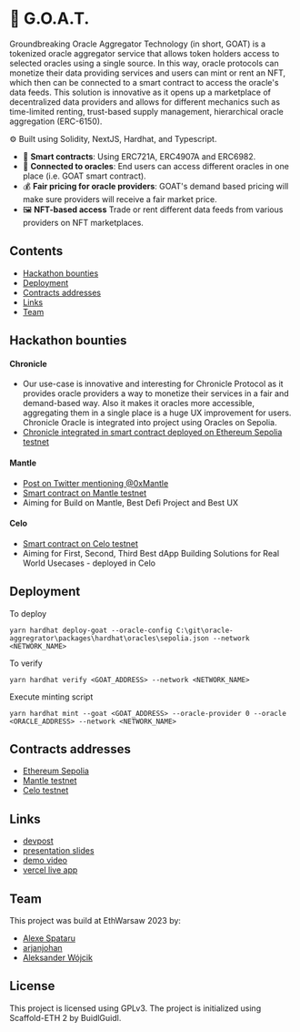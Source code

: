 # 🐐 G.O.A.T.

Groundbreaking Oracle Aggregator Technology (in short, GOAT) is a tokenized oracle aggregator service that allows token holders access to selected oracles using a single source. In this way, oracle protocols can monetize their data providing services and users can mint or rent an NFT, which then can be connected to a smart contract to access the oracle's data feeds. This solution is innovative as it opens up a marketplace of decentralized data providers and allows for different mechanics such as time-limited renting, trust-based supply management, hierarchical oracle aggregation (ERC-6150).

⚙️ Built using Solidity, NextJS, Hardhat, and Typescript.

- 📃 **Smart contracts**: Using ERC721A, ERC4907A and ERC6982.
- 🔮 **Connected to oracles**: End users can access different oracles in one place (i.e. GOAT smart contract).
- 💰 **Fair pricing for oracle providers**: GOAT's demand based pricing will make sure providers will receive a fair market price.
- 🖼️ **NFT-based access** Trade or rent different data feeds from various providers on NFT marketplaces.

## Contents

- [Hackathon bounties](#hackathon-bounties)
- [Deployment](#deployment)
- [Contracts addresses](#contracts-addresses)
- [Links](#links)
- [Team](#team)

## Hackathon bounties

#### Chronicle

- Our use-case is innovative and interesting for Chronicle Protocol as it provides oracle providers a way to monetize their services in a fair and demand-based way. Also it makes it oracles more accessible, aggregating them in a single place is a huge UX improvement for users. Chronicle Oracle is integrated into project using Oracles on Sepolia.
- [Chronicle integrated in smart contract deployed on Ethereum Sepolia testnet](https://twitter.com/arjanjohan/status/1698071677416972377)

#### Mantle

- [Post on Twitter mentioning @0xMantle](https://twitter.com/arjanjohan/status/1698071677416972377)
- [Smart contract on Mantle testnet](https://explorer.testnet.mantle.xyz/address/0x385d55e3e0cE503526380b40523f41D8290B4793)
- Aiming for Build on Mantle, Best Defi Project and Best UX

#### Celo

- [Smart contract on Celo testnet](https://alfajores.celoscan.io/address/0x82C993811B40609c5Dc3380E7Eb8c4BcAc42D46c)
- Aiming for First, Second, Third Best dApp Building Solutions for Real World Usecases - deployed in Celo

## Deployment

To deploy

`yarn hardhat deploy-goat --oracle-config C:\git\oracle-aggregrator\packages\hardhat\oracles\sepolia.json --network <NETWORK_NAME>`

To verify

`yarn hardhat verify <GOAT_ADDRESS> --network <NETWORK_NAME>`

Execute minting script

`yarn hardhat mint --goat <GOAT_ADDRESS> --oracle-provider 0 --oracle <ORACLE_ADDRESS> --network <NETWORK_NAME>`

## Contracts addresses

- [Ethereum Sepolia](https://sepolia.etherscan.io/address/0x085039d9644736b5970ae5BeE3B1DD56D00A9f0B)
- [Mantle testnet](https://explorer.testnet.mantle.xyz/address/0x385d55e3e0cE503526380b40523f41D8290B4793)
- [Celo testnet](https://alfajores.celoscan.io/address/0x82C993811B40609c5Dc3380E7Eb8c4BcAc42D46c)

## Links

- [devpost](https://devpost.com/software/oracle-aggregator)
- [presentation slides](https://docs.google.com/presentation/d/1VX5CuagIlJY3jI_LOm5ACR58CmpsCqlnDqI-QlLJnHw)
- [demo video](https://www.youtube.com/watch?v=BbElPvCvs4I)
- [vercel live app](https://oracle-aggregrator-nextjs-aleksanderw1992-hackathon-warsaw-2023.vercel.app)

## Team

This project was build at EthWarsaw 2023 by:

- [Alexe Spataru](twitter.com/urataps/)
- [arjanjohan](twitter.com/arjanjohan/)
- [Aleksander Wójcik](linkedin.com/in/aleksanderwojcik/)

## License

This project is licensed using GPLv3. The project is initialized using Scaffold-ETH 2 by BuidlGuidl.
